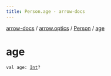 ```yaml
---
title: Person.age - arrow-docs
---
```


[arrow-docs](../../index.html) / [arrow.optics](../index.html) / [Person](index.html) / [age](./age.html)

# age

`val age: `[`Int`](https://kotlinlang.org/api/latest/jvm/stdlib/kotlin/-int/index.html)`?`
